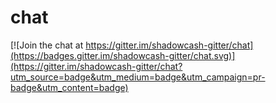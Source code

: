 # chat

[![Join the chat at https://gitter.im/shadowcash-gitter/chat](https://badges.gitter.im/shadowcash-gitter/chat.svg)](https://gitter.im/shadowcash-gitter/chat?utm_source=badge&utm_medium=badge&utm_campaign=pr-badge&utm_content=badge)